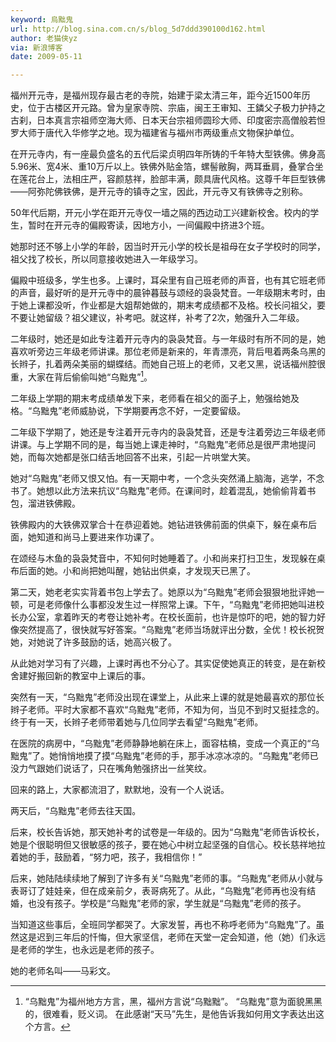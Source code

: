 ```yaml
---
keyword: 烏黜鬼
url: http://blog.sina.com.cn/s/blog_5d7ddd390100d162.html
author: 老猫侠yz
via: 新浪博客
date: 2009-05-11

---
```

福州开元寺，是福州现存最古老的寺院，始建于梁太清三年，距今近1500年历史，位于古楼区开元路。曾为皇家寺院、宗庙，闽王王审知、王鏻父子极力护持之古刹，日本真言宗祖师空海大师、日本天台宗祖师圆珍大师、印度密宗高僧般若怛罗大师于唐代入华修学之地。现为福建省与福州市两级重点文物保护单位。

在开元寺内，有一座最负盛名的五代后梁贞明四年所铸的千年特大型铁佛。佛身高5.96米、宽4米、重10万斤以上。铁佛外贴金箔，螺髻敝胸，两耳垂肩，叠掌合坐在莲花台上，法相庄严，容颜慈祥，脸部丰满，颇具唐代风格。这尊千年巨型铁佛——阿弥陀佛铁佛，是开元寺的镇寺之宝，因此，开元寺又有铁佛寺之别称。

50年代后期，开元小学在距开元寺仅一墙之隔的西边动工兴建新校舍。校内的学生，暂时在开元寺的偏殿寄读，因地方小，一间偏殿中挤进3个班。

她那时还不够上小学的年龄，因当时开元小学的校长是祖母在女子学校时的同学，祖父找了校长，所以同意接收她进入一年级学习。

偏殿中班级多，学生也多。上课时，耳朵里有自己班老师的声音，也有其它班老师的声音，最好听的是开元寺中的晨钟暮鼓与颂经的袅袅梵音。一年级期末考时，由于她上课都没听，作业都是大姐帮她做的，期末考成绩都不及格。校长问祖父，要不要让她留级？祖父建议，补考吧。就这样，补考了2次，勉强升入二年级。

二年级时，她还是如此专注着开元寺内的袅袅梵音。与一年级时有所不同的是，她喜欢听旁边三年级老师讲课。那位老师是新来的，年青漂亮，背后甩着两条乌黑的长辫子，扎着两朵美丽的蝴蝶结。而她自己班上的老师，又老又黑，说话福州腔很重，大家在背后偷偷叫她“乌黜鬼”[^1]。

二年级上学期的期末考成绩单发下来，老师看在祖父的面子上，勉强给她及格。“乌黜鬼”老师威胁说，下学期要再念不好，一定要留级。

二年级下学期了，她还是专注着开元寺内的袅袅梵音，还是专注着旁边三年级老师讲课。与上学期不同的是，每当她上课走神时，“乌黜鬼”老师总是很严肃地提问她，而每次她都是张口结舌地回答不出来，引起一片哄堂大笑。

她对“乌黜鬼”老师又恨又怕。有一天期中考，一个念头突然涌上脑海，逃学，不念书了。她想以此方法来抗议“乌黜鬼”老师。在课间时，趁着混乱，她偷偷背着书包，溜进铁佛殿。

铁佛殿内的大铁佛双掌合十在恭迎着她。她钻进铁佛前面的供桌下，躲在桌布后面，她知道和尚马上要进来作功课了。

在颂经与木鱼的袅袅梵音中，不知何时她睡着了。小和尚来打扫卫生，发现躲在桌布后面的她。小和尚把她叫醒，她钻出供桌，才发现天已黑了。

第二天，她老老实实背着书包上学去了。她原以为“乌黜鬼”老师会狠狠地批评她一顿，可是老师像什么事都没发生过一样照常上课。下午，“乌黜鬼”老师把她叫进校长办公室，拿着昨天的考卷让她补考。在校长面前，也许是惊吓的吧，她的智力好像突然提高了，很快就写好答案。“乌黜鬼”老师当场就评出分数，全优！校长祝贺她，对她说了许多鼓励的话，她高兴极了。

从此她对学习有了兴趣，上课时再也不分心了。其实促使她真正的转变，是在新校舍建好搬回新的教室中上课后的事。

突然有一天，“乌黜鬼”老师没出现在课堂上，从此来上课的就是她最喜欢的那位长辫子老师。平时大家都不喜欢“乌黜鬼”老师，不知为何，当见不到时又挺挂念的。终于有一天，长辫子老师带着她与几位同学去看望“乌黜鬼”老师。

在医院的病房中，“乌黜鬼”老师静静地躺在床上，面容枯槁，变成一个真正的“乌黜鬼”了。她悄悄地摸了摸“乌黜鬼”老师的手，那手冰凉冰凉的。“乌黜鬼”老师已没力气跟她们说话了，只在嘴角勉强挤出一丝笑纹。

回来的路上，大家都流泪了，默默地，没有一个人说话。

两天后，“乌黜鬼”老师去往天国。

后来，校长告诉她，那天她补考的试卷是一年级的。因为“乌黜鬼”老师告诉校长，她是个很聪明但又很敏感的孩子，要在她心中树立起坚强的自信心。校长慈祥地拉着她的手，鼓励着，“努力吧，孩子，我相信你！”

后来，她陆陆续续地了解到了许多有关“乌黜鬼”老师的事。“乌黜鬼”老师从小就与表哥订了娃娃亲，但在成亲前夕，表哥病死了。从此，“乌黜鬼”老师再也没有结婚，也没有孩子。学校是“乌黜鬼”老师的家，学生就是“乌黜鬼”老师的孩子。

当知道这些事后，全班同学都哭了。大家发誓，再也不称呼老师为“乌黜鬼”了。虽然这是迟到三年后的忏悔，但大家坚信，老师在天堂一定会知道，他（她）们永远是老师的学生，也永远是老师的孩子。

她的老师名叫——马彩文。

[^1]: “乌黜鬼”为福州地方方言，黑，福州方言说“乌黜黜”。 “乌黜鬼”意为面貌黑黑的，很难看，贬义词。 在此感谢“天马”先生，是他告诉我如何用文字表达出这个方言。
